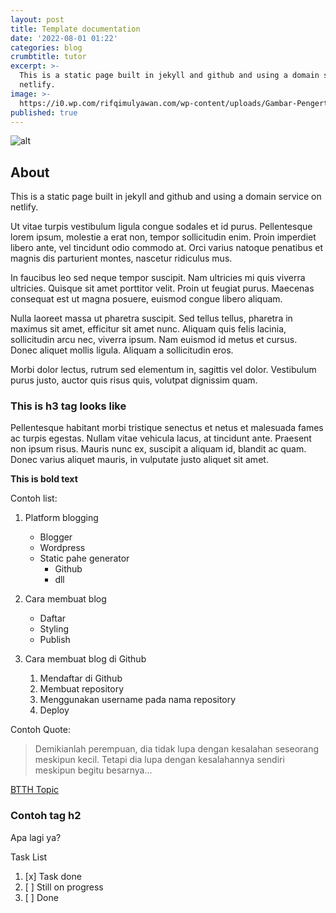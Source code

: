 ```yaml
---
layout: post
title: Template documentation
date: '2022-08-01 01:22'
categories: blog
crumbtitle: tutor
excerpt: >-
  This is a static page built in jekyll and github and using a domain service on
  netlify.
image: >-
  https://i0.wp.com/rifqimulyawan.com/wp-content/uploads/Gambar-Pengertian-Dari-Static-Web-Page-Apa-Itu-Website-Statis-Content-Dan-Generators-Cara-Kerja-Manfaat-Contoh-Serta-Perbedaannya-Dengan-Dynamic-Atau-Dinamis.jpg
published: true
---
```


![alt](https://idwebhost.com/blog/wp-content/uploads/2016/02/web-statis.png)

## About

This is a static page built in jekyll and github and using a domain service on netlify.

Ut vitae turpis vestibulum ligula congue sodales et id purus. Pellentesque lorem ipsum, molestie a erat non, tempor sollicitudin enim. Proin imperdiet libero ante, vel tincidunt odio commodo at. Orci varius natoque penatibus et magnis dis parturient montes, nascetur ridiculus mus. 

In faucibus leo sed neque tempor suscipit. Nam ultricies mi quis viverra ultricies. Quisque sit amet porttitor velit. Proin ut feugiat purus. Maecenas consequat est ut magna posuere, euismod congue libero aliquam.

Nulla laoreet massa ut pharetra suscipit. Sed tellus tellus, pharetra in maximus sit amet, efficitur sit amet nunc. Aliquam quis felis lacinia, sollicitudin arcu nec, viverra ipsum. Nam euismod id metus et cursus. Donec aliquet mollis ligula. Aliquam a sollicitudin eros. 

Morbi dolor lectus, rutrum sed elementum in, sagittis vel dolor. Vestibulum purus justo, auctor quis risus quis, volutpat dignissim quam. 

### This is h3 tag looks like

Pellentesque habitant morbi tristique senectus et netus et malesuada fames ac turpis egestas. Nullam vitae vehicula lacus, at tincidunt ante. Praesent non ipsum risus. Mauris nunc ex, suscipit a aliquam id, blandit ac quam. Donec varius aliquet mauris, in vulputate justo aliquet sit amet. 

**This is bold text**

Contoh list:

1. Platform blogging
   - Blogger
   - Wordpress
   - Static pahe generator
     - Github
     - dll
     
2. Cara membuat blog
	- Daftar
    - Styling
    - Publish
    
3. Cara membuat blog di Github
	1. Mendaftar di Github
    2. Membuat repository
    3. Menggunakan username pada nama repository
    4. Deploy

Contoh Quote:

> Demikianlah perempuan, dia tidak lupa dengan kesalahan seseorang meskipun kecil. Tetapi dia lupa dengan kesalahannya sendiri meskipun begitu besarnya...

[BTTH Topic](https://btth.netlify.app)

### Contoh tag h2 ###

Apa lagi ya?

Task List

1. [x] Task done
2. [ ] Still on progress
3. [ ] Done
